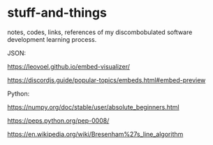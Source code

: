 # stuff-and-things
notes, codes, links, references of my discombobulated software development learning process.

JSON:

https://leovoel.github.io/embed-visualizer/

https://discordjs.guide/popular-topics/embeds.html#embed-preview

Python:

https://numpy.org/doc/stable/user/absolute_beginners.html

https://peps.python.org/pep-0008/

https://en.wikipedia.org/wiki/Bresenham%27s_line_algorithm
